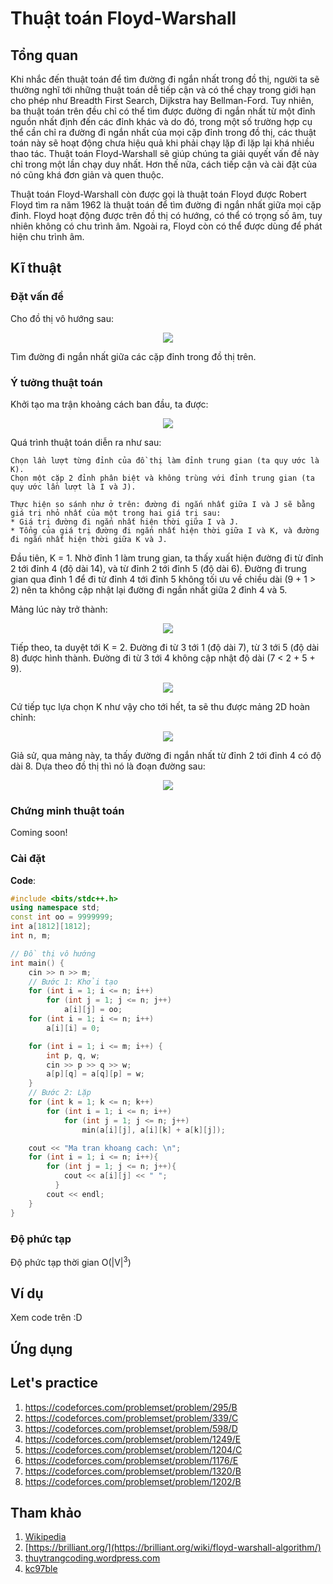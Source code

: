 # Thuật toán Floyd-Warshall

## Tổng quan

Khi nhắc đến thuật toán để tìm đường đi ngắn nhất trong đồ thị, người ta sẽ thường nghĩ tới những thuật toán dễ tiếp cận và có thể chạy trong giới hạn cho phép như Breadth First Search, Dijkstra hay Bellman-Ford. Tuy nhiên, ba thuật toán trên đều chỉ có thể tìm được đường đi ngắn nhất từ một đỉnh nguồn nhất định đến các đỉnh khác và do đó, trong một số trường hợp cụ thể cần chỉ ra đường đi ngắn nhất của mọi cặp đỉnh trong đồ thị, các thuật toán này sẽ hoạt động chưa hiệu quả khi phải chạy lặp đi lặp lại khá nhiều thao tác.
Thuật toán Floyd-Warshall sẽ giúp chúng ta giải quyết vấn đề này chỉ trong một lần chạy duy nhất. Hơn thế nữa, cách tiếp cận và cài đặt của nó cũng khá đơn giản và quen thuộc.

Thuật toán Floyd-Warshall còn được gọi là thuật toán Floyd được Robert Floyd tìm ra năm 1962 là thuật toán để tìm đường đi ngắn nhất giữa mọi cặp đỉnh. 
Floyd hoạt động được trên đồ thị có hướng, có thể có trọng số âm, tuy nhiên không có chu trình âm. Ngoài ra, Floyd còn có thể được dùng để phát hiện chu trình âm.

## Kĩ thuật

### Đặt vấn đề

Cho đồ thị vô hướng sau:

<p align = "center"><img src = "https://thuytrangcoding.files.wordpress.com/2018/03/cses-fi-floyd1.png"></p>

Tìm đường đi ngắn nhất giữa các cặp đỉnh trong đồ thị trên.

### Ý tưởng thuật toán

Khởi tạo ma trận khoảng cách ban đầu, ta được:

<p align = "center"><img src = "https://thuytrangcoding.files.wordpress.com/2018/03/cses-fi-floyd2.png"></p>

Quá trình thuật toán diễn ra như sau:

```
Chọn lần lượt từng đỉnh của đồ thị làm đỉnh trung gian (ta quy ước là K).
Chọn một cặp 2 đỉnh phân biệt và không trùng với đỉnh trung gian (ta quy ước lần lượt là I và J).

Thực hiện so sánh như ở trên: đường đi ngắn nhất giữa I và J sẽ bằng giá trị nhỏ nhất của một trong hai giá trị sau:
* Giá trị đường đi ngắn nhất hiện thời giữa I và J.
* Tổng của giá trị đường đi ngắn nhất hiện thời giữa I và K, và đường đi ngắn nhất hiện thời giữa K và J.
```

Đầu tiên, K = 1. Nhờ đỉnh 1 làm trung gian, ta thấy xuất hiện đường đi từ đỉnh 2 tới đỉnh 4 (độ dài 14), và từ đỉnh 2 tới đỉnh 5 (độ dài 6).
Đường đi trung gian qua đỉnh 1 để đi từ đỉnh 4 tới đỉnh 5 không tối ưu về chiều dài (9 + 1 > 2) nên ta không cập nhật lại đường đi ngắn nhất giữa 2 đỉnh 4 và 5.

Mảng lúc này trở thành:

<p align = "center"><img src = "https://thuytrangcoding.files.wordpress.com/2018/03/cses-fi-floyd3.png"></p>

Tiếp theo, ta duyệt tới K = 2.
Đường đi từ 3 tới 1 (độ dài 7), từ 3 tới 5 (độ dài 8) được hình thành.
Đường đi từ 3 tới 4 không cập nhật độ dài (7 < 2 + 5 + 9).

<p align = "center"><img src = "https://thuytrangcoding.files.wordpress.com/2018/03/cses-fi-floyd4.png"></p>

Cứ tiếp tục lựa chọn K như vậy cho tới hết, ta sẽ thu được mảng 2D hoàn chỉnh:

<p align = "center"><img src = "https://thuytrangcoding.files.wordpress.com/2018/03/cses-fi-floyd5.png"></p>

Giả sử, qua mảng này, ta thấy đường đi ngắn nhất từ đỉnh 2 tới đỉnh 4 có độ dài 8. Dựa theo đồ thị thì nó là đoạn đường sau:

<p align = "center"><img src = "https://thuytrangcoding.files.wordpress.com/2018/03/cses-fi-floyd6.png"></p>

### Chứng minh thuật toán

Coming soon!

### Cài đặt

**Code**:
```C++
#include <bits/stdc++.h>
using namespace std;
const int oo = 9999999;
int a[1812][1812];
int n, m;

// Đồ thị vô hướng
int main() {
    cin >> n >> m;
    // Bước 1: Khởi tạo
    for (int i = 1; i <= n; i++)
        for (int j = 1; j <= n; j++)
            a[i][j] = oo;
    for (int i = 1; i <= n; i++)
        a[i][i] = 0;

    for (int i = 1; i <= m; i++) {
        int p, q, w;
        cin >> p >> q >> w;
        a[p][q] = a[q][p] = w;
    }
    // Bước 2: Lặp
    for (int k = 1; k <= n; k++)
        for (int i = 1; i <= n; i++)
            for (int j = 1; j <= n; j++)
                min(a[i][j], a[i][k] + a[k][j]);

    cout << "Ma tran khoang cach: \n";
    for (int i = 1; i <= n; i++){
        for (int j = 1; j <= n; j++){
        	cout << a[i][j] << " ";
    	  }
    	cout << endl;
    }
}
```

### Độ phức tạp

Độ phức tạp thời gian O(|V|<sup>3</sup>)

## Ví dụ

Xem code trên :D

## Ứng dụng

## Let's practice
1. https://codeforces.com/problemset/problem/295/B
2. https://codeforces.com/problemset/problem/339/C
3. https://codeforces.com/problemset/problem/598/D
4. https://codeforces.com/problemset/problem/1249/E
5. https://codeforces.com/problemset/problem/1204/C
6. https://codeforces.com/problemset/problem/1176/E
7. https://codeforces.com/problemset/problem/1320/B
8. https://codeforces.com/problemset/problem/1202/B

## Tham khảo

1. [Wikipedia](https://vi.wikipedia.org/wiki/Thu%E1%BA%ADt_to%C3%A1n_Floyd-Warshall)
2. [https://brilliant.org/](https://brilliant.org/wiki/floyd-warshall-algorithm/)
3. [thuytrangcoding.wordpress.com](https://thuytrangcoding.wordpress.com/2018/03/18/graph-shortestpath-floyd/)
4. [kc97ble](https://sites.google.com/site/kc97ble/algorithm-graph/floyd-cpp)

